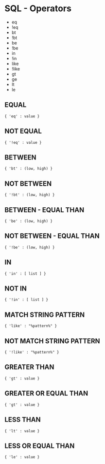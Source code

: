 # SQL - Operators
* eq
* !eq
* bt
* !bt
* be
* !be
* in
* !in
* like
* !like
* gt
* ge
* lt
* le




## EQUAL
```
{ 'eq' : value }
```

## NOT EQUAL
```
{ '!eq' : value }
```

## BETWEEN
```
{ 'bt' : (low, high) }
```

## NOT BETWEEN
```
{ '!bt' : (low, high) }
```

## BETWEEN - EQUAL THAN
```
{ 'be' : (low, high) }
```

## NOT BETWEEN - EQUAL THAN
```
{ '!be' : (low, high) }
```

## IN
```
{ 'in' : [ list ] }
```

## NOT IN
```
{ '!in' : [ list ] }
```

## MATCH STRING PATTERN
```
{ 'like' : "%pattern%" }
```

## NOT MATCH STRING PATTERN
```
{ '!like' : "%pattern%" }
```

## GREATER THAN
```
{ 'gt' : value }
```

## GREATER OR EQUAL THAN
```
{ 'gt' : value }
```

## LESS THAN
```
{ 'lt' : value }
```

## LESS OR EQUAL THAN
```
{ 'le' : value }
```
